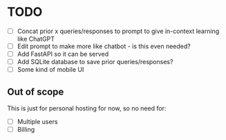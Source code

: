 # TODO

- [ ] Concat prior x queries/responses to prompt to give in-context learning like ChatGPT
- [ ] Edit prompt to make more like chatbot - is this even needed?
- [ ] Add FastAPI so it can be served
- [ ] Add SQLite database to save prior queries/responses?
- [ ] Some kind of mobile UI

## Out of scope

This is just for personal hosting for now, so no need for:

- [ ] Multiple users
- [ ] Billing
